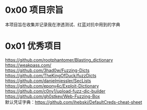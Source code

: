 # 0x00 项目宗旨
本项目旨在收集并记录我在渗透测试、红蓝对抗中用到的字典

# 0x01 优秀项目
https://github.com/rootphantomer/Blasting_dictionary  
https://weakpass.com/  
https://github.com/3had0w/Fuzzing-Dicts  
https://github.com/TheKingOfDuck/fuzzDicts  
https://github.com/danielmiessler/SecLists  
https://github.com/epony4c/Exploit-Dictionary  
https://github.com/c0ny1/upload-fuzz-dic-builder  
https://github.com/gh0stkey/Web-Fuzzing-Box  
默认凭证字典：https://github.com/ihebski/DefaultCreds-cheat-sheet
